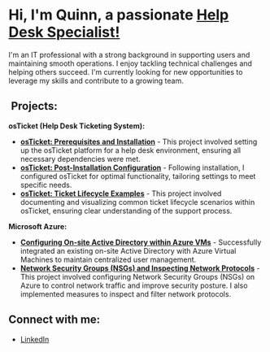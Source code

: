 <h1>Hi, I'm Quinn, a passionate <a href="https://linkedin.com/in/quinn-peterson-70b7a92aa/">Help Desk Specialist!</a></h1>

<p>I'm an IT professional with a strong background in supporting users and maintaining smooth operations. I enjoy tackling technical challenges and helping others succeed. I'm currently looking for new opportunities to leverage my skills and contribute to a growing team.</p> 

<h2>‍ Projects:</h2>

**osTicket (Help Desk Ticketing System):**

* [**osTicket: Prerequisites and Installation**](https://github.com/QuinnP32//osticket-prereqs) - This project involved setting up the osTicket platform for a help desk environment, ensuring all necessary dependencies were met.
* [**osTicket: Post-Installation Configuration**](https://github.com/QuinnP32//post-install-config) - Following installation, I configured osTicket for optimal functionality, tailoring settings to meet specific needs.
* [**osTicket: Ticket Lifecycle Examples**](https://github.com/QuinnP32//ticket-lifecycle) - This project involved documenting and visualizing common ticket lifecycle scenarios within osTicket, ensuring clear understanding of the support process.

**Microsoft Azure:**

* [**Configuring On-site Active Directory within Azure VMs**](https://github.com/QuinnP32//configure-ad) - Successfully integrated an existing on-site Active Directory with Azure Virtual Machines to maintain centralized user management.
* [**Network Security Groups (NSGs) and Inspecting Network Protocols**](https://github.com/QuinnP32//azure-network-protocols) - This project involved configuring Network Security Groups (NSGs) on Azure to control network traffic and improve security posture. I also implemented measures to inspect and filter network protocols.


<h2> Connect with me:</h2>

  * [LinkedIn](https://linkedin.com/in/quinn-peterson-70b7a92aa/)
